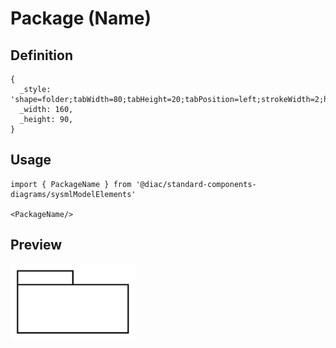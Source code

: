 # Package (Name)

## Definition

```
{
  _style: 'shape=folder;tabWidth=80;tabHeight=20;tabPosition=left;strokeWidth=2;html=1;whiteSpace=wrap;align=center;',
  _width: 160,
  _height: 90,
}
```

## Usage

```
import { PackageName } from '@diac/standard-components-diagrams/sysmlModelElements'

<PackageName/>
```

## Preview

<img src="./package-name.png" width="200"/>
